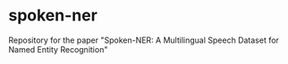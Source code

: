 # spoken-ner
Repository for the paper "Spoken-NER: A Multilingual Speech Dataset for Named Entity Recognition"
